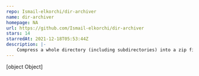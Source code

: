 ```yaml
---
repo: Ismail-elkorchi/dir-archiver
name: dir-archiver
homepage: NA
url: https://github.com/Ismail-elkorchi/dir-archiver
stars: 14
starredAt: 2021-12-18T05:53:44Z
description: |-
    Compress a whole directory (including subdirectories) into a zip file, with options to exclude specific files, or directories.
---
```


[object Object]
